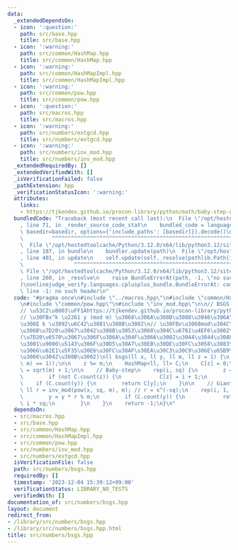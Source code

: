 ```yaml
---
data:
  _extendedDependsOn:
  - icon: ':question:'
    path: src/base.hpp
    title: src/base.hpp
  - icon: ':warning:'
    path: src/common/HashMap.hpp
    title: src/common/HashMap.hpp
  - icon: ':warning:'
    path: src/common/HashMapImpl.hpp
    title: src/common/HashMapImpl.hpp
  - icon: ':warning:'
    path: src/common/pow.hpp
    title: src/common/pow.hpp
  - icon: ':question:'
    path: src/macros.hpp
    title: src/macros.hpp
  - icon: ':warning:'
    path: src/numbers/extgcd.hpp
    title: src/numbers/extgcd.hpp
  - icon: ':warning:'
    path: src/numbers/inv_mod.hpp
    title: src/numbers/inv_mod.hpp
  _extendedRequiredBy: []
  _extendedVerifiedWith: []
  _isVerificationFailed: false
  _pathExtension: hpp
  _verificationStatusIcon: ':warning:'
  attributes:
    links:
    - https://tjkendev.github.io/procon-library/python/math/baby-step-giant-step.html
  bundledCode: "Traceback (most recent call last):\n  File \"/opt/hostedtoolcache/Python/3.12.0/x64/lib/python3.12/site-packages/onlinejudge_verify/documentation/build.py\"\
    , line 71, in _render_source_code_stat\n    bundled_code = language.bundle(stat.path,\
    \ basedir=basedir, options={'include_paths': [basedir]}).decode()\n          \
    \         ^^^^^^^^^^^^^^^^^^^^^^^^^^^^^^^^^^^^^^^^^^^^^^^^^^^^^^^^^^^^^^^^^^^^^^^^^^^^^^^^^\n\
    \  File \"/opt/hostedtoolcache/Python/3.12.0/x64/lib/python3.12/site-packages/onlinejudge_verify/languages/cplusplus.py\"\
    , line 187, in bundle\n    bundler.update(path)\n  File \"/opt/hostedtoolcache/Python/3.12.0/x64/lib/python3.12/site-packages/onlinejudge_verify/languages/cplusplus_bundle.py\"\
    , line 401, in update\n    self.update(self._resolve(pathlib.Path(included), included_from=path))\n\
    \                ^^^^^^^^^^^^^^^^^^^^^^^^^^^^^^^^^^^^^^^^^^^^^^^^^^^^^^^^^\n \
    \ File \"/opt/hostedtoolcache/Python/3.12.0/x64/lib/python3.12/site-packages/onlinejudge_verify/languages/cplusplus_bundle.py\"\
    , line 260, in _resolve\n    raise BundleErrorAt(path, -1, \"no such header\"\
    )\nonlinejudge_verify.languages.cplusplus_bundle.BundleErrorAt: common/HashMap.hpp:\
    \ line -1: no such header\n"
  code: "#pragma once\n#include \"../macros.hpp\"\n#include \"common/HashMap.hpp\"\
    \n#include \"common/pow.hpp\"\n#include \"inv_mod.hpp\"\n\n// BSGS(Baby-step Giant-step)\n\
    // \u53C2\u8003\uFF1Ahttps://tjkendev.github.io/procon-library/python/math/baby-step-giant-step.html\n\
    // \u30FBx^k \u2261 y (mod m) \u3068\u306A\u308B\u3088\u3046\u306A\u6700\u5C0F\
    \u306E k \u3092\u6C42\u3081\u308B\u3002\n// \u30FBx\u3068mod\u304C\u4E92\u3044\
    \u306B\u7D20\u3067\u3042\u308B\u3053\u3068\u304C\u6761\u4EF6\u3002\n// \u3000\
    (\u7D20\u6570\u3067\u306F\u306A\u304F\u3066\u3082\u3044\u3044\u3088\u3046\u306B\
    \u3001\u9006\u5143\u306F\u30D5\u30A7\u30EB\u30DE\u30FC\u3058\u3083\u306A\u304F\
    \u3066\u62E1\u5F35\u30E6\u30FC\u30AF\u30EA\u30C3\u30C9\u306E\u65B9\u306B\u3057\
    \u3066\u3042\u308B\u3002)\nll bsgs(ll x, ll y, ll m, ll z = 1) {\n    assert((gcd(x,\
    \ m) == 1));\n\n    z %= m;\n    HashMap<ll, ll> C;\n    C[z] = 0;\n    ll sq\
    \ = sqrt(m) + 1;\n\n    // Baby-step\n    rep(i, sq) {\n        z = z * x % m;\n\
    \        if (not C.count(z)) {\n            C[z] = i + 1;\n        }\n    }\n\
    \    if (C.count(y)) {\n        return C[y];\n    }\n\n    // Giant-step\n   \
    \ ll r = inv_mod(pow(x, sq, m), m); // r = x^(-sq);\n    rep(i, 1, sq + 1) {\n\
    \        y = y * r % m;\n        if (C.count(y)) {\n            return C[y] +\
    \ i * sq;\n        }\n    }\n    return -1;\n}\n"
  dependsOn:
  - src/macros.hpp
  - src/base.hpp
  - src/common/HashMap.hpp
  - src/common/HashMapImpl.hpp
  - src/common/pow.hpp
  - src/numbers/inv_mod.hpp
  - src/numbers/extgcd.hpp
  isVerificationFile: false
  path: src/numbers/bsgs.hpp
  requiredBy: []
  timestamp: '2023-12-04 15:39:12+09:00'
  verificationStatus: LIBRARY_NO_TESTS
  verifiedWith: []
documentation_of: src/numbers/bsgs.hpp
layout: document
redirect_from:
- /library/src/numbers/bsgs.hpp
- /library/src/numbers/bsgs.hpp.html
title: src/numbers/bsgs.hpp
---
```

